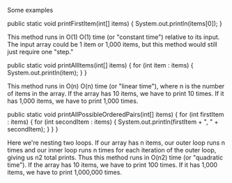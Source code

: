 Some examples

public static void printFirstItem(int[] items) {
    System.out.println(items[0]);
}

This method runs in O(1)
O(1) time (or "constant time") relative to its input. The input array could be 1 item or 1,000 items, but this method would still just require one "step."

public static void printAllItems(int[] items) {
	for (int item : items) {
	    System.out.println(item);
	}
}

This method runs in O(n)
O(n) time (or "linear time"), where n is the number of items in the array. If the array has 10 items, we have to print 10 times. If it has 1,000 items, we have to print 1,000 times.

public static void printAllPossibleOrderedPairs(int[] items) {
    for (int firstItem : items) {
        for (int secondItem : items) {
            System.out.println(firstItem + ", " + secondItem);
        }
    }
}

Here we're nesting two loops. If our array has n items, our outer loop runs n times and our inner loop runs n times for each iteration of the outer loop, giving us n2 total prints. Thus this method runs in 
O(n2) time (or "quadratic time"). If the array has 10 items, we have to print 100 times. If it has 1,000 items, we have to print 1,000,000 times.